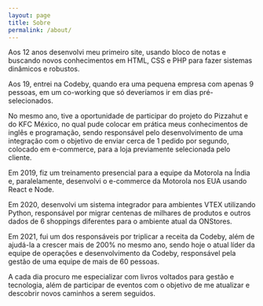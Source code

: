 ```yaml
---
layout: page
title: Sobre
permalink: /about/
---
```


Aos 12 anos desenvolvi meu primeiro site, usando bloco de notas e buscando novos conhecimentos em HTML, CSS e PHP para fazer sistemas dinâmicos e robustos.

Aos 19, entrei na Codeby, quando era uma pequena empresa com apenas 9 pessoas, em um co-working que só deveríamos ir em dias pré-selecionados.

No mesmo ano, tive a oportunidade de participar do projeto do Pizzahut e do KFC México, no qual pude colocar em prática meus conhecimentos de inglês e programação, sendo responsável pelo desenvolvimento de uma integração com o objetivo de enviar cerca de 1 pedido por segundo, colocado em e-commerce, para a loja previamente selecionada pelo cliente.

Em 2019, fiz um treinamento presencial para a equipe da Motorola na Índia e, paralelamente, desenvolvi o e-commerce da Motorola nos EUA usando React e Node.

Em 2020, desenvolvi um sistema integrador para ambientes VTEX utilizando Python, responsável por migrar centenas de milhares de produtos e outros dados de 6 shoppings diferentes para o ambiente atual da ONStores.

Em 2021, fui um dos responsáveis ​​por triplicar a receita da Codeby, além de ajudá-la a crescer mais de 200% no mesmo ano, sendo hoje o atual líder da equipe de operações e desenvolvimento da Codeby, responsável pela gestão de uma equipe de mais de 60 pessoas.

A cada dia procuro me especializar com livros voltados para gestão e tecnologia, além de participar de eventos com o objetivo de me atualizar e descobrir novos caminhos a serem seguidos.
